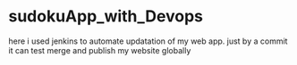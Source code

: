 # sudokuApp_with_Devops
here i used jenkins to automate updatation of my web app.
just by a commit it can test merge and publish my website globally 
